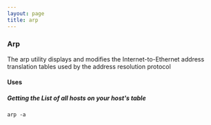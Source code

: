 ```yaml
---
layout: page
title: arp
---
```


### Arp
The arp utility displays and modifies the Internet-to-Ethernet address translation tables used by the address resolution protocol

#### Uses

##### Getting the List of all hosts on your host's table
```
arp -a
```
